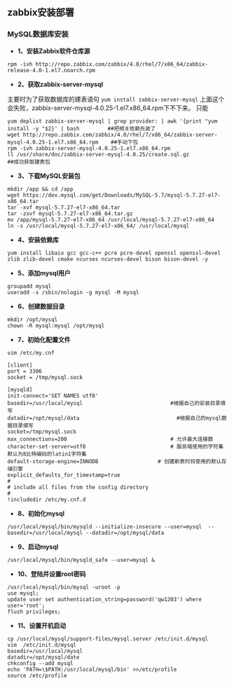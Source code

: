 ## zabbix安装部署

### MySQL数据库安装

- **1、安装Zabbix软件仓库源**

`rpm -ivh http://repo.zabbix.com/zabbix/4.0/rhel/7/x86_64/zabbix-release-4.0-1.el7.noarch.rpm`

- **2、获取zabbix-server-mysql**

主要时为了获取数据库的建表语句
`yum install zabbix-server-mysql`
上面这个会失败，zabbix-server-mysql-4.0.25-1.el7.x86_64.rpm下不下来。
只能
```shell
yum deplist zabbix-server-mysql | grep provider: | awk '{print "yum install -y "$2}' | bash         ##把相关依赖先装了
wget http://repo.zabbix.com/zabbix/4.0/rhel/7/x86_64/zabbix-server-mysql-4.0.25-1.el7.x86_64.rpm    ##手动下包
rpm -ivh zabbix-server-mysql-4.0.25-1.el7.x86_64.rpm
ll /usr/share/doc/zabbix-server-mysql-4.0.25/create.sql.gz                                          ##成功获取建表包
```
- **3、下载MySQL安装包**

```shell
mkdir /app && cd /app
wget https://dev.mysql.com/get/Downloads/MySQL-5.7/mysql-5.7.27-el7-x86_64.tar
tar -xvf mysql-5.7.27-el7-x86_64.tar
tar -zxvf mysql-5.7.27-el7-x86_64.tar.gz
mv /app/mysql-5.7.27-el7-x86_64 /usr/local/mysql-5.7.27-el7-x86_64
ln -s /usr/local/mysql-5.7.27-el7-x86_64/ /usr/local/mysql
```
- **4、安装依赖库**

`yum install libaio gcc gcc-c++ pcre pcre-devel openssl openssl-devel zlib zlib-devel cmake ncurses ncurses-devel bison bison-devel -y`
- **5、添加mysql用户**

```shell
groupadd mysql
useradd -s /sbin/nologin -g mysql -M mysql
```
- **6、创建数据目录**

```shell
mkdir /opt/mysql 
chown -R mysql:mysql /opt/mysql
```
- **7、初始化配置文件**

`vim /etc/my.cnf`
```
[client]
port = 3306
socket = /tmp/mysql.sock

[mysqld]
init-connect='SET NAMES utf8'
basedir=/usr/local/mysql                      		#根据自己的安装目录填写 
datadir=/opt/mysql/data                               #根据自己的mysql数据目录填写
socket=/tmp/mysql.sock
max_connections=200                             	# 允许最大连接数
character-set-server=utf8                   		# 服务端使用的字符集默认为8比特编码的latin1字符集
default-storage-engine=INNODB             		# 创建新表时将使用的默认存储引擎
explicit_defaults_for_timestamp=true
#
# include all files from the config directory
#
!includedir /etc/my.cnf.d
```
- **8、初始化mysql**

`/usr/local/mysql/bin/mysqld --initialize-insecure --user=mysql  --basedir=/usr/local/mysql --datadir=/opt/mysql/data`
- **9、启动mysql**

`/usr/local/mysql/bin/mysqld_safe --user=mysql &`
- **10、登陆并设置root密码**

```shell
/usr/local/mysql/bin/mysql -uroot -p
use mysql;
update user set authentication_string=password('qw1203') where user='root';
flush privileges;
```
- **11、设置开机启动**

```shell
cp /usr/local/mysql/support-files/mysql.server /etc/init.d/mysql
vim  /etc/init.d/mysql
basedir=/usr/local/mysql
datadir=/opt/mysql/date
chkconfig --add mysql
echo 'PATH=\$PATH:/usr/local/mysql/bin' >>/etc/profile
source /etc/profile
```
